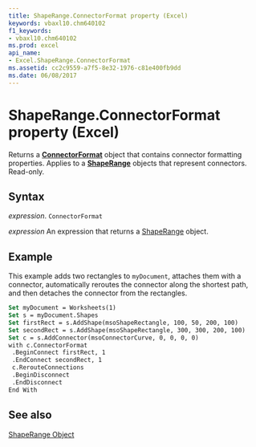 ```yaml
---
title: ShapeRange.ConnectorFormat property (Excel)
keywords: vbaxl10.chm640102
f1_keywords:
- vbaxl10.chm640102
ms.prod: excel
api_name:
- Excel.ShapeRange.ConnectorFormat
ms.assetid: cc2c9559-a7f5-8e32-1976-c81e400fb9dd
ms.date: 06/08/2017
---
```



# ShapeRange.ConnectorFormat property (Excel)

Returns a  **[ConnectorFormat](Excel.ConnectorFormat.md)** object that contains connector formatting properties. Applies to a **[ShapeRange](Excel.ShapeRange.md)** objects that represent connectors. Read-only.


## Syntax

_expression_. `ConnectorFormat`

 _expression_ An expression that returns a [ShapeRange](./Excel.ShapeRange.md) object.


## Example

This example adds two rectangles to  `myDocument`, attaches them with a connector, automatically reroutes the connector along the shortest path, and then detaches the connector from the rectangles.


```vb
Set myDocument = Worksheets(1) 
Set s = myDocument.Shapes 
Set firstRect = s.AddShape(msoShapeRectangle, 100, 50, 200, 100) 
Set secondRect = s.AddShape(msoShapeRectangle, 300, 300, 200, 100) 
Set c = s.AddConnector(msoConnectorCurve, 0, 0, 0, 0) 
with c.ConnectorFormat 
 .BeginConnect firstRect, 1 
 .EndConnect secondRect, 1 
 c.RerouteConnections 
 .BeginDisconnect 
 .EndDisconnect 
End With
```


## See also


[ShapeRange Object](Excel.ShapeRange.md)

